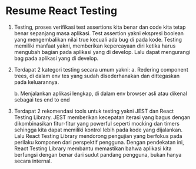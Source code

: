 # Resume React Testing

1. Testing, proses verifikasi test assertions kita benar dan code kita tetap benar sepanjang masa aplikasi. Test assertion yakni ekspresi boolean yang mengembalikan nilai true kecuali ada bug di pada kode. Testing memiliki manfaat yakni, memberikan kepercayaan diri ketika harus mengubah bagian pada aplikasi yang di develop. Lalu dapat mengurangi bag pada aplikasi yang di develop.

2. Terdapat 2 kategori testing secara umum yakni:
   a. Redering component trees, di dalam env tes yang sudah disederhanakan dan dittegaskan pada keluarannya.

   b. Menjalankan aplikasi lengkap, di dalam env browser asli atau dikenal sebagai tes end to end

3. Terdapat 2 rekomendasi tools untuk testing yakni JEST dan React Testing Library. JEST memberikan kecepatan iterasi yang bagus dengan dikombinasikan fitur-fitur yang powerful seperti mocking dan timers sehingga kita dapat memiliki kontrol lebih pada kode yang dijalankan. Lalu React Testing Library mendorong pengujian yang berfokus pada perilaku komponen dari perspektif pengguna. Dengan pendekatan ini, React Testing Library membantu memastikan bahwa aplikasi kita berfungsi dengan benar dari sudut pandang pengguna, bukan hanya secara internal.

